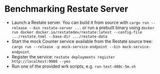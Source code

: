 # Benchmarking Restate Server

- Launch a Restate server. You can build it from source with `cargo run --release --bin restate-server ...` or run a prebuilt binary using `docker run docker docker.io/restatedev/restate:latest --config-file .../restate.toml --base-dir .../restate-data`
- Start the mock Counter service available from the Restate source tree: `cargo run --release -p mock-service-endpoint --bin mock-service-endpoint`.
- Register the service: `restate deployments register http://localhost:9080 --yes`
- Run one of the provided wrk scripts, e.g. `run-test-400c-5m.sh`
